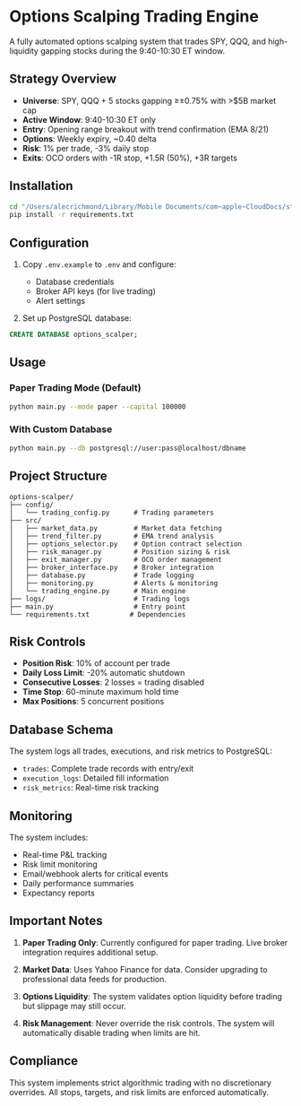 # Options Scalping Trading Engine

A fully automated options scalping system that trades SPY, QQQ, and high-liquidity gapping stocks during the 9:40-10:30 ET window.

## Strategy Overview

- **Universe**: SPY, QQQ + 5 stocks gapping ≥±0.75% with >$5B market cap
- **Active Window**: 9:40-10:30 ET only
- **Entry**: Opening range breakout with trend confirmation (EMA 8/21)
- **Options**: Weekly expiry, ~0.40 delta
- **Risk**: 1% per trade, -3% daily stop
- **Exits**: OCO orders with -1R stop, +1.5R (50%), +3R targets

## Installation

```bash
cd "/Users/alecrichmond/Library/Mobile Documents/com~apple~CloudDocs/st0ck/options-scalper"
pip install -r requirements.txt
```

## Configuration

1. Copy `.env.example` to `.env` and configure:
   - Database credentials
   - Broker API keys (for live trading)
   - Alert settings

2. Set up PostgreSQL database:
```sql
CREATE DATABASE options_scalper;
```

## Usage

### Paper Trading Mode (Default)
```bash
python main.py --mode paper --capital 100000
```

### With Custom Database
```bash
python main.py --db postgresql://user:pass@localhost/dbname
```

## Project Structure

```
options-scalper/
├── config/
│   └── trading_config.py      # Trading parameters
├── src/
│   ├── market_data.py         # Market data fetching
│   ├── trend_filter.py        # EMA trend analysis
│   ├── options_selector.py    # Option contract selection
│   ├── risk_manager.py        # Position sizing & risk
│   ├── exit_manager.py        # OCO order management
│   ├── broker_interface.py    # Broker integration
│   ├── database.py            # Trade logging
│   ├── monitoring.py          # Alerts & monitoring
│   └── trading_engine.py      # Main engine
├── logs/                      # Trading logs
├── main.py                    # Entry point
└── requirements.txt          # Dependencies
```

## Risk Controls

- **Position Risk**: 10% of account per trade
- **Daily Loss Limit**: -20% automatic shutdown
- **Consecutive Losses**: 2 losses = trading disabled
- **Time Stop**: 60-minute maximum hold time
- **Max Positions**: 5 concurrent positions

## Database Schema

The system logs all trades, executions, and risk metrics to PostgreSQL:
- `trades`: Complete trade records with entry/exit
- `execution_logs`: Detailed fill information
- `risk_metrics`: Real-time risk tracking

## Monitoring

The system includes:
- Real-time P&L tracking
- Risk limit monitoring
- Email/webhook alerts for critical events
- Daily performance summaries
- Expectancy reports

## Important Notes

1. **Paper Trading Only**: Currently configured for paper trading. Live broker integration requires additional setup.

2. **Market Data**: Uses Yahoo Finance for data. Consider upgrading to professional data feeds for production.

3. **Options Liquidity**: The system validates option liquidity before trading but slippage may still occur.

4. **Risk Management**: Never override the risk controls. The system will automatically disable trading when limits are hit.

## Compliance

This system implements strict algorithmic trading with no discretionary overrides. All stops, targets, and risk limits are enforced automatically.